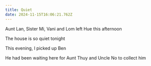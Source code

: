 ```yaml
---
title: Quiet
date: 2024-11-15T16:06:21.762Z
---
```


Aunt Lan, Sister Mi, Vani and Lom left Hue this afternoon

The house is so quiet tonight

This evening, I picked up Ben

He had been waiting here for Aunt Thuy and Uncle No to collect him
